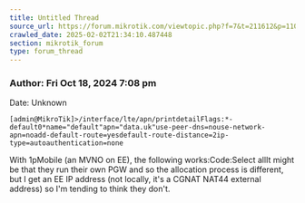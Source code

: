 ```yaml
---
title: Untitled Thread
source_url: https://forum.mikrotik.com/viewtopic.php?f=7&t=211612&p=1103995#p1103995
crawled_date: 2025-02-02T21:34:10.487448
section: mikrotik_forum
type: forum_thread
---
```


### Author: Fri Oct 18, 2024 7:08 pm
Date: Unknown

```
[admin@MikroTik]>/interface/lte/apn/printdetailFlags:*-default0*name="default"apn="data.uk"use-peer-dns=nouse-network-apn=noadd-default-route=yesdefault-route-distance=2ip-type=autoauthentication=none
```

With 1pMobile (an MVNO on EE), the following works:Code:Select allIt might be that they run their own PGW and so the allocation process is different, but I get an EE IP address (not locally, it's a CGNAT NAT44 external address) so I'm tending to think they don't.

